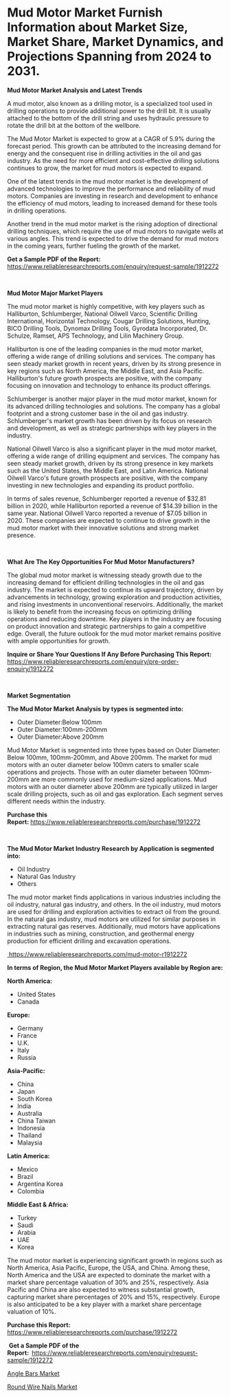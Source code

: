 <p><h1>Mud Motor Market Furnish Information about Market Size, Market Share, Market Dynamics, and Projections Spanning from 2024 to 2031.</h1></p><p><strong>Mud Motor Market Analysis and Latest Trends</strong></p>
<p><p>A mud motor, also known as a drilling motor, is a specialized tool used in drilling operations to provide additional power to the drill bit. It is usually attached to the bottom of the drill string and uses hydraulic pressure to rotate the drill bit at the bottom of the wellbore.</p><p>The Mud Motor Market is expected to grow at a CAGR of 5.9% during the forecast period. This growth can be attributed to the increasing demand for energy and the consequent rise in drilling activities in the oil and gas industry. As the need for more efficient and cost-effective drilling solutions continues to grow, the market for mud motors is expected to expand.</p><p>One of the latest trends in the mud motor market is the development of advanced technologies to improve the performance and reliability of mud motors. Companies are investing in research and development to enhance the efficiency of mud motors, leading to increased demand for these tools in drilling operations.</p><p>Another trend in the mud motor market is the rising adoption of directional drilling techniques, which require the use of mud motors to navigate wells at various angles. This trend is expected to drive the demand for mud motors in the coming years, further fueling the growth of the market.</p></p>
<p><strong>Get a Sample PDF of the Report:&nbsp;</strong> <a href="https://www.reliableresearchreports.com/enquiry/request-sample/1912272">https://www.reliableresearchreports.com/enquiry/request-sample/1912272</a></p>
<p>&nbsp;</p>
<p><strong>Mud Motor Major Market Players</strong></p>
<p><p>The mud motor market is highly competitive, with key players such as Halliburton, Schlumberger, National Oilwell Varco, Scientific Drilling International, Horizontal Technology, Cougar Drilling Solutions, Hunting, BICO Drilling Tools, Dynomax Drilling Tools, Gyrodata Incorporated, Dr. Schulze, Ramset, APS Technology, and Lilin Machinery Group. </p><p>Halliburton is one of the leading companies in the mud motor market, offering a wide range of drilling solutions and services. The company has seen steady market growth in recent years, driven by its strong presence in key regions such as North America, the Middle East, and Asia Pacific. Halliburton's future growth prospects are positive, with the company focusing on innovation and technology to enhance its product offerings.</p><p>Schlumberger is another major player in the mud motor market, known for its advanced drilling technologies and solutions. The company has a global footprint and a strong customer base in the oil and gas industry. Schlumberger's market growth has been driven by its focus on research and development, as well as strategic partnerships with key players in the industry.</p><p>National Oilwell Varco is also a significant player in the mud motor market, offering a wide range of drilling equipment and services. The company has seen steady market growth, driven by its strong presence in key markets such as the United States, the Middle East, and Latin America. National Oilwell Varco's future growth prospects are positive, with the company investing in new technologies and expanding its product portfolio.</p><p>In terms of sales revenue, Schlumberger reported a revenue of $32.81 billion in 2020, while Halliburton reported a revenue of $14.39 billion in the same year. National Oilwell Varco reported a revenue of $7.05 billion in 2020. These companies are expected to continue to drive growth in the mud motor market with their innovative solutions and strong market presence.</p></p>
<p>&nbsp;</p>
<p><strong>What Are The Key Opportunities For Mud Motor Manufacturers?</strong></p>
<p><p>The global mud motor market is witnessing steady growth due to the increasing demand for efficient drilling technologies in the oil and gas industry. The market is expected to continue its upward trajectory, driven by advancements in technology, growing exploration and production activities, and rising investments in unconventional reservoirs. Additionally, the market is likely to benefit from the increasing focus on optimizing drilling operations and reducing downtime. Key players in the industry are focusing on product innovation and strategic partnerships to gain a competitive edge. Overall, the future outlook for the mud motor market remains positive with ample opportunities for growth.</p></p>
<p><strong>Inquire or Share Your Questions If Any Before Purchasing This Report:</strong> <a href="https://www.reliableresearchreports.com/enquiry/pre-order-enquiry/1912272">https://www.reliableresearchreports.com/enquiry/pre-order-enquiry/1912272</a></p>
<p>&nbsp;</p>
<p><strong>Market Segmentation</strong></p>
<p><strong>The Mud Motor Market Analysis by types is segmented into:</strong></p>
<p><ul><li>Outer Diameter:Below 100mm</li><li>Outer Diameter:100mm-200mm</li><li>Outer Diameter:Above 200mm</li></ul></p>
<p><p>Mud Motor Market is segmented into three types based on Outer Diameter: Below 100mm, 100mm-200mm, and Above 200mm. The market for mud motors with an outer diameter below 100mm caters to smaller scale operations and projects. Those with an outer diameter between 100mm-200mm are more commonly used for medium-sized applications. Mud motors with an outer diameter above 200mm are typically utilized in larger scale drilling projects, such as oil and gas exploration. Each segment serves different needs within the industry.</p></p>
<p><strong>Purchase this Report:&nbsp;</strong><a href="https://www.reliableresearchreports.com/purchase/1912272">https://www.reliableresearchreports.com/purchase/1912272</a></p>
<p>&nbsp;</p>
<p><strong>The Mud Motor Market Industry Research by Application is segmented into:</strong></p>
<p><ul><li>Oil Industry</li><li>Natural Gas Industry</li><li>Others</li></ul></p>
<p><p>The mud motor market finds applications in various industries including the oil industry, natural gas industry, and others. In the oil industry, mud motors are used for drilling and exploration activities to extract oil from the ground. In the natural gas industry, mud motors are utilized for similar purposes in extracting natural gas reserves. Additionally, mud motors have applications in industries such as mining, construction, and geothermal energy production for efficient drilling and excavation operations.</p></p>
<p><a href="https://www.reliableresearchreports.com/mud-motor-r1912272">&nbsp;https://www.reliableresearchreports.com/mud-motor-r1912272</a></p>
<p><strong>In terms of Region, the Mud Motor Market Players available by Region are:</strong></p>
<p>
    <p> <strong> North America: </strong>
        <ul>
            <li>United States</li>
            <li>Canada</li>
        </ul>
        </p> 
    <p> <strong> Europe: </strong>
        <ul>
            <li>Germany</li>
            <li>France</li>
            <li>U.K.</li>
            <li>Italy</li>
            <li>Russia</li>
        </ul>
        </p> 
    <p> <strong> Asia-Pacific: </strong>
        <ul>
            <li>China</li>
            <li>Japan</li>
            <li>South Korea</li>
            <li>India</li>
            <li>Australia</li>
            <li>China Taiwan</li>
            <li>Indonesia</li>
            <li>Thailand</li>
            <li>Malaysia</li>
        </ul>
        </p> 
    <p> <strong> Latin America: </strong>
        <ul>
            <li>Mexico</li>
            <li>Brazil</li>
            <li>Argentina Korea</li>
            <li>Colombia</li>
        </ul>
        </p> 
    <p> <strong> Middle East & Africa: </strong>
        <ul>
            <li>Turkey</li>
            <li>Saudi</li>
            <li>Arabia</li>
            <li>UAE</li>
            <li>Korea</li>
        </ul>
    </p>
    </p>
<p><p>The mud motor market is experiencing significant growth in regions such as North America, Asia Pacific, Europe, the USA, and China. Among these, North America and the USA are expected to dominate the market with a market share percentage valuation of 30% and 25%, respectively. Asia Pacific and China are also expected to witness substantial growth, capturing market share percentages of 20% and 15%, respectively. Europe is also anticipated to be a key player with a market share percentage valuation of 10%.</p></p>
<p><strong>Purchase this Report: </strong><a href="https://www.reliableresearchreports.com/purchase/1912272">https://www.reliableresearchreports.com/purchase/1912272</a></p>
<p>&nbsp;<strong>Get a Sample PDF of the Report:&nbsp;&nbsp;</strong><a href="https://www.reliableresearchreports.com/enquiry/request-sample/1912272">https://www.reliableresearchreports.com/enquiry/request-sample/1912272</a></p>
<p><strong></strong></p>
<p><p><a href="https://cautious-neon-760.notion.site/Angle-Bars-Market-Provides-a-Comprehensive-Analysis-Including-a-Macro-Overview-of-the-Market-as-well-592c23660989490e97d809b56daf4f4e">Angle Bars Market</a></p><p><a href="https://frill-swim-3cd.notion.site/Round-Wire-Nails-Market-Size-Furnishes-Valuable-Information-Encompassing-Market-Share-Market-Trends-225316ff78e34101a3efcbd1aed93caa">Round Wire Nails Market</a></p></p>